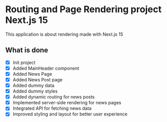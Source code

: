 # Routing and Page Rendering project Next.js 15

This application is about rendering made with Next.js 15

## What is done

-   [x] Init project
-   [x] Added MainHeader component
-   [x] Added News Page
-   [x] Added News Post page
-   [x] Added dummy data
-   [x] Added dummy styles
-   [x] Added dynamic routing for news posts
-   [x] Implemented server-side rendering for news pages
-   [x] Integrated API for fetching news data
-   [x] Improved styling and layout for better user experience     